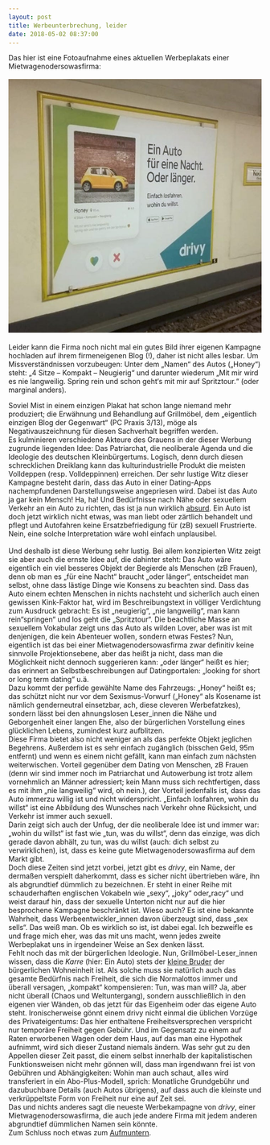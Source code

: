 ```yaml
---
layout: post
title: Werbeunterbrechung, leider
date: 2018-05-02 08:37:00
---
```


Das hier ist eine Fotoaufnahme eines aktuellen Werbeplakats einer Mietwagenodersowasfirma:
<br><br>
![Kackwerbung](/images/DbJY7I4XcAA9ze4.jpg)
<br><br>
Leider kann die Firma noch nicht mal ein gutes Bild ihrer eigenen Kampagne hochladen auf ihrem firmeneigenen Blog (!), daher ist nicht alles lesbar. Um Missverständnissen vorzubeugen: Unter dem „Namen“ des Autos („Honey“) steht: „4 Sitze – Kompakt – Neugierig“ und darunter wiederum „Mit mir wird es nie langweilig. Spring rein und schon geht‘s mit mir auf Spritztour.“ (oder marginal anders). <br>

Soviel Mist in einem einzigen Plakat hat schon lange niemand mehr produziert; die Erwähnung und Behandlung auf Grillmöbel, dem „eigentlich einzigen Blog der Gegenwart“ (PC Praxis 3/13), möge als Negativauszeichnung für diesen Sachverhalt begriffen werden.<br>
Es kulminieren verschiedene Akteure des Grauens in der dieser Werbung zugrunde liegenden Idee: Das Patriarchat, die neoliberale Agenda und die Ideologie des deutschen Kleinbürgertums. Logisch, denn durch diesen schrecklichen Dreiklang kann das kulturindustrielle Produkt die meisten Volldeppen (resp. Volldeppinnen) erreichen. Der sehr lustige Witz dieser Kampagne besteht darin, dass das Auto in einer Dating-Apps nachempfundenen Darstellungsweise angepriesen wird. Dabei ist das Auto ja gar kein Mensch! Ha, ha! Und Bedürfnisse nach Nähe oder sexuellem Verkehr an ein Auto zu richten, das ist ja nun wirklich [absurd](https://www.taz.de/Kolumne-Fremd-und-befremdlich/!5499502/). Ein Auto ist doch jetzt wirklich nicht etwas, was man liebt oder zärtlich behandelt und pflegt und Autofahren keine Ersatzbefriedigung für (zB) sexuell Frustrierte. Nein, eine solche Interpretation wäre wohl einfach unplausibel. <br>
<br>
Und deshalb ist diese Werbung sehr lustig. Bei allem konzipierten Witz zeigt sie aber auch die ernste Idee auf, die dahinter steht: Das Auto wäre eigentlich ein viel besseres Objekt der Begierde als Menschen (zB Frauen), denn ob man es „für eine Nacht“ braucht „oder länger“, entscheidet man selbst, ohne dass lästige Dinge wie Konsens zu beachten sind. Dass das Auto einem echten Menschen in nichts nachsteht und sicherlich auch einen gewissen Kink-Faktor hat, wird im Beschreibungstext in völliger Verdichtung zum Ausdruck gebracht: Es ist „neugierig“, „nie langweilig“, man kann rein“springen“ und los geht die „Spritztour“. Die beachtliche Masse an sexuellem Vokabular zeigt uns das Auto als wilden Lover, aber was ist mit denjenigen, die kein Abenteuer wollen, sondern etwas Festes? Nun, eigentlich ist das bei einer Mietwagenodersowasfirma zwar definitiv keine sinnvolle Projektionsebene, aber das heißt ja nicht, dass man die Möglichkeit nicht dennoch suggerieren kann: „oder länger“ heißt es hier; das erinnert an Selbstbeschreibungen auf Datingportalen: „looking for short or long term dating“ u.ä.<br>
Dazu kommt der perfide gewählte Name des Fahrzeugs: „Honey“ heißt es; das schützt nicht nur vor dem Sexismus-Vorwurf („Honey“ als Kosename ist nämlich genderneutral einsetzbar, ach, diese cleveren Werbefatzkes), sondern lässt bei den ahnungslosen Leser\_innen die Nähe und Geborgenheit einer langen Ehe, also der bürgerlichen Vorstellung eines glücklichen Lebens, zumindest kurz aufblitzen.<br>
Diese Firma bietet also nicht weniger an als das perfekte Objekt jeglichen Begehrens. Außerdem ist es sehr einfach zugänglich (bisschen Geld, 95m entfernt) und wenn es einem nicht gefällt, kann man einfach zum nächsten weiterwischen. Vorteil gegenüber dem Dating von Menschen, zB Frauen (denn wir sind immer noch im Patriarchat und Autowerbung ist trotz allem vornehmlich an Männer adressiert; kein Mann muss sich rechtfertigen, dass es mit ihm „nie langweilig“ wird, oh nein.), der Vorteil jedenfalls ist, dass das Auto immerzu willig ist und nicht widerspricht. „Einfach losfahren, wohin du willst“ ist eine Abbildung des Wunsches nach Verkehr ohne Rücksicht, und Verkehr ist immer auch sexuell.<br>
Darin zeigt sich auch der Unfug, der die neoliberale Idee ist und immer war: „wohin du willst“ ist fast wie „tun, was du willst“, denn das einzige, was dich gerade davon abhält, zu tun, was du willst (auch: dich selbst zu verwirklichen), ist, dass es keine gute Mietwagenodersowasfirma auf dem Markt gibt.<br>
Doch diese Zeiten sind jetzt vorbei, jetzt gibt es *drivy*, ein Name, der dermaßen verspielt daherkommt, dass es sicher nicht übertrieben wäre, ihn als abgrundtief dümmlich zu bezeichnen. Er steht in einer Reihe mit schauderhaften englischen Vokabeln wie „sexy“, „joky“ oder„racy“ und weist darauf hin, dass der sexuelle Unterton nicht nur auf die hier besprochene Kampagne beschränkt ist. Wieso auch? Es ist eine bekannte Wahrheit, dass Werbeentwickler\_innen davon überzeugt sind, dass „sex sells“. Das weiß man. Ob es wirklich so ist, ist dabei egal. Ich bezweifle es und frage mich eher, was das mit uns macht, wenn jedes zweite Werbeplakat uns in irgendeiner Weise an Sex denken lässt.<br>
Fehlt noch das mit der bürgerlichen Ideologie. Nun, Grillmöbel-Leser\_innen wissen, dass die *Karre* (hier: Ein Auto) stets der [kleine Bruder](https://grillmoebel.github.io/2016/05/20/ninetyeighth-post/) der bürgerlichen Wohneinheit ist. Als solche muss sie natürlich auch das gesamte Bedürfnis nach Freiheit, die sich die Normalottos immer und überall versagen, „kompakt“ kompensieren: Tun, was man will? Ja, aber nicht überall (Chaos und Weltuntergang), sondern ausschließlich in den eigenen vier Wänden, ob das jetzt für das Eigenheim oder das eigene Auto steht. Ironischerweise gönnt einem drivy nicht einmal die üblichen Vorzüge des Privateigentums: Das hier enthaltene Freiheitsversprechen verspricht nur temporäre Freiheit gegen Gebühr. Und im Gegensatz zu einem auf Raten erworbenen Wagen oder dem Haus, auf das man eine Hypothek aufnimmt, wird sich dieser Zustand niemals ändern. Was sehr gut zu den Appellen dieser Zeit passt, die einem selbst innerhalb der kapitalistischen Funktionsweisen nicht mehr gönnen will, dass man irgendwann frei ist von Gebühren und Abhängigkeiten: Wohin man auch schaut, alles wird transferiert in ein Abo-Plus-Modell, sprich: Monatliche Grundgebühr und dazubuchbare Details (auch Autos übrigens), auf dass auch die kleinste und verkrüppeltste Form von Freiheit nur eine auf Zeit sei.<br>
Das und nichts anderes sagt die neueste Werbekampagne von *drivy*, einer Mietwagenodersowasfirma, die auch jede andere Firma mit jedem anderen abgrundtief dümmlichen Namen sein könnte. <br>
Zum Schluss noch etwas zum [Aufmuntern](http://timschaefermedia.com/welches-auto-du-faehrst-sagt-etwas-ueber-dich-aus/).
